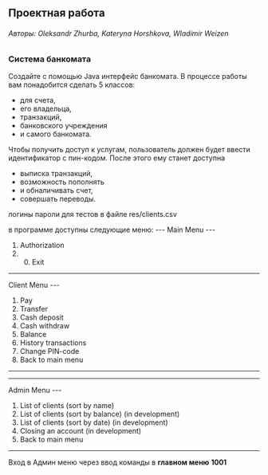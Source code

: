 <h2>Проектная работа</h2>

<h6>Авторы: Oleksandr Zhurba, Kateryna Horshkova, Wladimir Weizen</h6>

<h3>Система банкомата</h3>

Создайте с помощью Java интерфейс банкомата.
В процессе работы вам понадобится сделать 5 классов:

* для счета,
* его владельца,
* транзакций,
* банковского учреждения
* и самого банкомата.

Чтобы получить доступ к услугам, пользователь должен будет ввести идентификатор с пин-кодом.
После этого ему станет доступна

* выписка транзакций,
* возможность пополнять
* и обналичивать счет,
* совершать переводы.

логины пароли для тестов в файле res/clients.csv

в программе доступны следующие меню:
--- Main Menu ---

1. Authorization
2.
      0. Exit

---

Client Menu ---

1. Pay
2. Transfer
3. Cash deposit
4. Cash withdraw
5. Balance
6. History transactions
7. Change PIN-code
0. Back to main menu

---

---

Admin Menu ---

1. List of clients (sort by name)
2. List of clients (sort by balance) (in development)
3. List of clients (sort by date) (in development)
4. Closing an account (in development)
0. Back to main menu

---

Вход в Админ меню через ввод команды в **главном меню** **1001**

